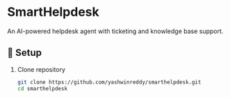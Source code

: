 # SmartHelpdesk

An AI-powered helpdesk agent with ticketing and knowledge base support.

## 🚀 Setup

1. Clone repository
   ```bash
   git clone https://github.com/yashwinreddy/smarthelpdesk.git
   cd smarthelpdesk
